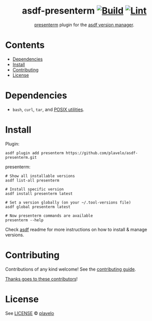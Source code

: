<div align="center">

# asdf-presenterm [![Build](https://github.com/plavelo/asdf-presenterm/actions/workflows/build.yml/badge.svg)](https://github.com/plavelo/asdf-presenterm/actions/workflows/build.yml) [![Lint](https://github.com/plavelo/asdf-presenterm/actions/workflows/lint.yml/badge.svg)](https://github.com/plavelo/asdf-presenterm/actions/workflows/lint.yml)

[presenterm](https://github.com/mfontanini/presenterm) plugin for the [asdf version manager](https://asdf-vm.com).

</div>

# Contents

- [Dependencies](#dependencies)
- [Install](#install)
- [Contributing](#contributing)
- [License](#license)

# Dependencies

- `bash`, `curl`, `tar`, and [POSIX utilities](https://pubs.opengroup.org/onlinepubs/9699919799/idx/utilities.html).

# Install

Plugin:

```shell
asdf plugin add presenterm https://github.com/plavelo/asdf-presenterm.git
```

presenterm:

```shell
# Show all installable versions
asdf list-all presenterm

# Install specific version
asdf install presenterm latest

# Set a version globally (on your ~/.tool-versions file)
asdf global presenterm latest

# Now presenterm commands are available
presenterm --help
```

Check [asdf](https://github.com/asdf-vm/asdf) readme for more instructions on how to
install & manage versions.

# Contributing

Contributions of any kind welcome! See the [contributing guide](contributing.md).

[Thanks goes to these contributors](https://github.com/plavelo/asdf-presenterm/graphs/contributors)!

# License

See [LICENSE](LICENSE) © [plavelo](https://github.com/plavelo/)
